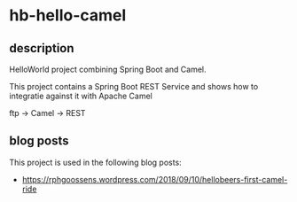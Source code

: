 hb-hello-camel
==============
## description
HelloWorld project combining Spring Boot and Camel.

This project contains a Spring Boot REST Service and shows how to integratie against it with Apache Camel

ftp -> Camel -> REST
## blog posts
This project is used in the following blog posts:
* https://rphgoossens.wordpress.com/2018/09/10/hellobeers-first-camel-ride
